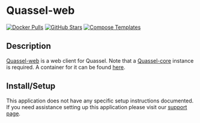# Quassel-web

[![Docker Pulls](https://img.shields.io/docker/pulls/linuxserver/quassel-web?style=flat-square&color=607D8B&label=docker%20pulls&logo=docker)](https://hub.docker.com/r/linuxserver/quassel-web)
[![GitHub Stars](https://img.shields.io/github/stars/linuxserver/docker-quassel-web?style=flat-square&color=607D8B&label=github%20stars&logo=github)](https://github.com/linuxserver/docker-quassel-web)
[![Compose Templates](https://img.shields.io/static/v1?style=flat-square&color=607D8B&label=compose&message=templates)](https://github.com/GhostWriters/DockSTARTer/tree/main/compose/.apps/quasselweb)

## Description

[Quassel-web](https://github.com/magne4000/quassel-webserver) is a web client
for Quassel. Note that a [Quassel-core](http://quassel-irc.org/) instance is
required. A container for it can be found
[here](https://hub.docker.com/r/linuxserver/quassel-core).

## Install/Setup

This application does not have any specific setup instructions documented. If
you need assistance setting up this application please visit our
[support page](https://dockstarter.com/basics/support/).
